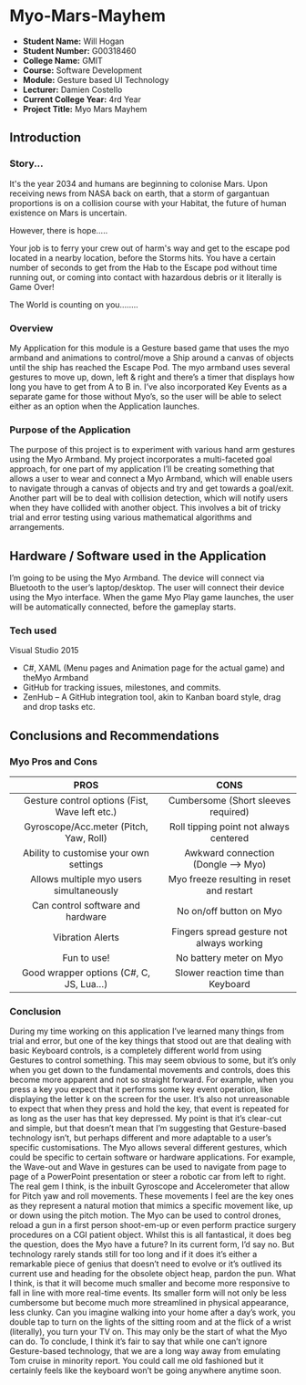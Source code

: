 # Myo-Mars-Mayhem

- **Student Name:** Will Hogan
- **Student Number:** G00318460
- **College Name:** GMIT
- **Course:** Software Development
- **Module:** Gesture based UI Technology
- **Lecturer:** Damien Costello
- **Current College Year:** 4rd Year 
- **Project Title:** Myo Mars Mayhem

## Introduction

### Story...
It's the year 2034 and humans are beginning to colonise Mars. Upon receiving news from NASA back on earth, that a storm of gargantuan proportions is on a collision course with your Habitat, the future of human existence on Mars is uncertain.

However, there is hope.....

Your job is to ferry your crew out of harm's way and get to the escape pod located in a nearby location, before the Storms hits. You have a certain number of seconds to get from the Hab to the Escape pod without time running out, or coming into contact with hazardous debris or it literally is Game Over!

The World is counting on you........

### Overview
My Application for this module is a Gesture based game that uses the myo armband and animations to control/move a Ship around a canvas 
of objects until the ship has reached the Escape Pod. The myo armband uses several gestures to move up, down, 
left & right and there’s a timer that displays how long you have to get from A to B in. 
I’ve also incorporated Key Events as a separate game for those without Myo’s, so the user will be able to select either
as an option when the Application launches. 

### Purpose of the Application
The purpose of this project is to experiment with various hand arm gestures using the Myo Armband. My project incorporates a multi-faceted goal approach, for one part of my application I’ll be creating something that allows a user to wear and connect a Myo Armband, which will enable users to navigate through a canvas of objects and try and get towards a goal/exit. Another part will be to deal with collision detection, which will notify users when they have collided with another object. This involves a bit of tricky trial and error testing using various mathematical algorithms and arrangements. 


## Hardware / Software used in the Application
I’m going to be using the Myo Armband. The device will connect via Bluetooth to the user’s laptop/desktop. The user will connect their device using the Myo interface. When the game Myo Play game launches, the user will be automatically connected, before the gameplay starts. 

### Tech used
Visual Studio 2015
- C#, XAML (Menu pages and Animation page for the actual game) and theMyo Armband
-	GitHub for tracking issues, milestones, and commits. 
-	ZenHub – A GitHub integration tool, akin to Kanban board style, drag and drop tasks etc.

## Conclusions and Recommendations

### Myo Pros and Cons

|  PROS   | CONS  |
|:--------:|:-------------------------------------------:|
| Gesture control options (Fist, Wave left etc.)  | Cumbersome (Short sleeves required) |
| Gyroscope/Acc.meter (Pitch, Yaw, Roll) | Roll tipping point not always centered |
| Ability to customise your own settings | Awkward connection (Dongle --> Myo) |
| Allows multiple myo users simultaneously |	Myo freeze resulting in reset and restart |
| Can control software and hardware | No on/off button on Myo |
| Vibration Alerts |	Fingers spread gesture not always working |
| Fun to use! | No battery meter on Myo  |
| Good wrapper options (C#, C, JS, Lua…) | Slower reaction time than Keyboard |


### Conclusion
During my time working on this application I’ve learned many things from trial and error, but one of the key things that stood out are that dealing with basic Keyboard controls, is a completely different world from using Gestures to control something. This may seem obvious to some, but it’s only when you get down to the fundamental movements and controls, does this become more apparent and not so straight forward. 
For example, when you press a key you expect that it performs some key event operation, like displaying the letter k on the screen for the user. It’s also not unreasonable to expect that when they press and hold the key, that event is repeated for as long as the user has that key depressed. My point is that it’s clear-cut and simple, but that doesn’t mean that I’m suggesting that Gesture-based technology isn’t, but perhaps different and more adaptable to a user’s specific customisations. The Myo allows several different gestures, which could be specific to certain software or hardware applications. For example, the Wave-out and Wave in gestures can be used to navigate from page to page of a PowerPoint presentation or steer a robotic car from left to right. 
The real gem I think, is the inbuilt Gyroscope and Accelerometer that allow for Pitch yaw and roll movements. These movements I feel are the key ones as they represent a natural motion that mimics a specific movement like, up or down using the pitch motion. The Myo can be used to control drones, reload a gun in a first person shoot-em-up or even perform practice surgery procedures on a CGI patient object. 
Whilst this is all fantastical, it does beg the question, does the Myo have a future? In its current form, I’d say no. But technology rarely stands still for too long and if it does it’s either a remarkable piece of genius that doesn’t need to evolve or it’s outlived its current use and heading for the obsolete object heap, pardon the pun. 
What I think, is that it will become much smaller and become more responsive to fall in line with more real-time events. Its smaller form will not only be less cumbersome but become much more streamlined in physical appearance, less clunky. Can you imagine walking into your home after a day’s work, you double tap to turn on the lights of the sitting room and at the flick of a wrist (literally), you turn your TV on. This may only be the start of what the Myo can do.
To conclude, I think it’s fair to say that while one can’t ignore Gesture-based technology, that we are a long way away from emulating Tom cruise in minority report. You could call me old fashioned but it certainly feels like the keyboard won’t be going anywhere anytime soon. 
